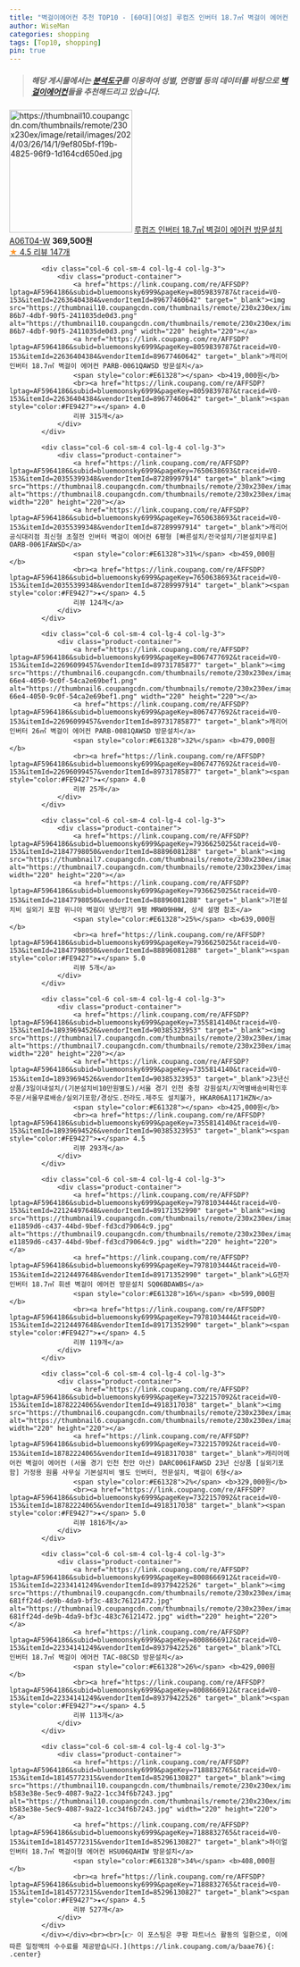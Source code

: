 ```yaml
---
title: "벽걸이에어컨 추천 TOP10 - [60대][여성] 루컴즈 인버터 18.7㎡ 벽걸이 에어컨 방문설치 A06T04-W"
author: WiseMan
categories: shopping
tags: [Top10, shopping]
pin: true
---
```


> ##### 해당 게시물에서는 [**분석도구**](https://itemscout.io/)를 이용하여 **성별**, **연령별** 등의 데이터를 바탕으로 [**벽걸이에어컨**](https://link.coupang.com/a/baae76)들을 추천해드리고 있습니다.
<div class="container"><div class="row">
            <div class="col-6 col-sm-4 col-lg-4 col-lg-3">
                <div class="product-container">
                    <a href="https://link.coupang.com/re/AFFSDP?lptag=AF5964186&subid=bluemoonsky6999&pageKey=7986932922&traceid=V0-153&itemId=22187716631&vendorItemId=89233967179" target="_blank"><img src="https://thumbnail10.coupangcdn.com/thumbnails/remote/230x230ex/image/retail/images/2024/03/26/14/1/9ef805bf-f19b-4825-96f9-1d164cd650ed.jpg" alt="https://thumbnail10.coupangcdn.com/thumbnails/remote/230x230ex/image/retail/images/2024/03/26/14/1/9ef805bf-f19b-4825-96f9-1d164cd650ed.jpg" width="220" height="220"></a>
                    <a href="https://link.coupang.com/re/AFFSDP?lptag=AF5964186&subid=bluemoonsky6999&pageKey=7986932922&traceid=V0-153&itemId=22187716631&vendorItemId=89233967179" target="_blank">루컴즈 인버터 18.7㎡ 벽걸이 에어컨 방문설치 A06T04-W</a>
                    <span style="color:#E61328"></span> <b>369,500원</b>
                    <br><a href="https://link.coupang.com/re/AFFSDP?lptag=AF5964186&subid=bluemoonsky6999&pageKey=7986932922&traceid=V0-153&itemId=22187716631&vendorItemId=89233967179" target="_blank"><span style="color:#FE9427">★</span> 4.5
                    리뷰 147개</a>
                </div>
            </div>
            
            <div class="col-6 col-sm-4 col-lg-4 col-lg-3">
                <div class="product-container">
                    <a href="https://link.coupang.com/re/AFFSDP?lptag=AF5964186&subid=bluemoonsky6999&pageKey=8059839787&traceid=V0-153&itemId=22636404384&vendorItemId=89677460642" target="_blank"><img src="https://thumbnail10.coupangcdn.com/thumbnails/remote/230x230ex/image/retail/images/2024/04/26/16/0/9cc21d19-86b7-4dbf-90f5-2411035de0d3.png" alt="https://thumbnail10.coupangcdn.com/thumbnails/remote/230x230ex/image/retail/images/2024/04/26/16/0/9cc21d19-86b7-4dbf-90f5-2411035de0d3.png" width="220" height="220"></a>
                    <a href="https://link.coupang.com/re/AFFSDP?lptag=AF5964186&subid=bluemoonsky6999&pageKey=8059839787&traceid=V0-153&itemId=22636404384&vendorItemId=89677460642" target="_blank">캐리어 인버터 18.7㎡ 벽걸이 에어컨 PARB-0061QAWSD 방문설치</a>
                    <span style="color:#E61328"></span> <b>419,000원</b>
                    <br><a href="https://link.coupang.com/re/AFFSDP?lptag=AF5964186&subid=bluemoonsky6999&pageKey=8059839787&traceid=V0-153&itemId=22636404384&vendorItemId=89677460642" target="_blank"><span style="color:#FE9427">★</span> 4.0
                    리뷰 315개</a>
                </div>
            </div>
            
            <div class="col-6 col-sm-4 col-lg-4 col-lg-3">
                <div class="product-container">
                    <a href="https://link.coupang.com/re/AFFSDP?lptag=AF5964186&subid=bluemoonsky6999&pageKey=7650638693&traceid=V0-153&itemId=20355399348&vendorItemId=87289997914" target="_blank"><img src="https://thumbnail8.coupangcdn.com/thumbnails/remote/230x230ex/image/vendor_inventory/5e47/ba78276d37b23ea6d83b1afbfac22c2cdb2e7e7ffe64633edd5f632b2035.jpg" alt="https://thumbnail8.coupangcdn.com/thumbnails/remote/230x230ex/image/vendor_inventory/5e47/ba78276d37b23ea6d83b1afbfac22c2cdb2e7e7ffe64633edd5f632b2035.jpg" width="220" height="220"></a>
                    <a href="https://link.coupang.com/re/AFFSDP?lptag=AF5964186&subid=bluemoonsky6999&pageKey=7650638693&traceid=V0-153&itemId=20355399348&vendorItemId=87289997914" target="_blank">캐리어공식대리점 최신형 초절전 인버터 벽걸이 에어컨 6평형 [빠른설치/전국설치/기본설치무료] OARB-0061FAWSD</a>
                    <span style="color:#E61328">31%</span> <b>459,000원</b>
                    <br><a href="https://link.coupang.com/re/AFFSDP?lptag=AF5964186&subid=bluemoonsky6999&pageKey=7650638693&traceid=V0-153&itemId=20355399348&vendorItemId=87289997914" target="_blank"><span style="color:#FE9427">★</span> 4.5
                    리뷰 124개</a>
                </div>
            </div>
            
            <div class="col-6 col-sm-4 col-lg-4 col-lg-3">
                <div class="product-container">
                    <a href="https://link.coupang.com/re/AFFSDP?lptag=AF5964186&subid=bluemoonsky6999&pageKey=8067477692&traceid=V0-153&itemId=22696099457&vendorItemId=89731785877" target="_blank"><img src="https://thumbnail6.coupangcdn.com/thumbnails/remote/230x230ex/image/retail/images/2024/04/30/9/3/dfa937a5-66e4-4050-9c0f-54ca2e69bef1.png" alt="https://thumbnail6.coupangcdn.com/thumbnails/remote/230x230ex/image/retail/images/2024/04/30/9/3/dfa937a5-66e4-4050-9c0f-54ca2e69bef1.png" width="220" height="220"></a>
                    <a href="https://link.coupang.com/re/AFFSDP?lptag=AF5964186&subid=bluemoonsky6999&pageKey=8067477692&traceid=V0-153&itemId=22696099457&vendorItemId=89731785877" target="_blank">캐리어 인버터 26㎡ 벽걸이 에어컨 PARB-0081QAWSD 방문설치</a>
                    <span style="color:#E61328">32%</span> <b>479,000원</b>
                    <br><a href="https://link.coupang.com/re/AFFSDP?lptag=AF5964186&subid=bluemoonsky6999&pageKey=8067477692&traceid=V0-153&itemId=22696099457&vendorItemId=89731785877" target="_blank"><span style="color:#FE9427">★</span> 4.0
                    리뷰 25개</a>
                </div>
            </div>
            
            <div class="col-6 col-sm-4 col-lg-4 col-lg-3">
                <div class="product-container">
                    <a href="https://link.coupang.com/re/AFFSDP?lptag=AF5964186&subid=bluemoonsky6999&pageKey=7936625025&traceid=V0-153&itemId=21847798050&vendorItemId=88896081288" target="_blank"><img src="https://thumbnail7.coupangcdn.com/thumbnails/remote/230x230ex/image/vendor_inventory/a1d1/7a6c328b3252061b7e6f3ea3ad033ad8f06e78801627240f097ff316750e.jpg" alt="https://thumbnail7.coupangcdn.com/thumbnails/remote/230x230ex/image/vendor_inventory/a1d1/7a6c328b3252061b7e6f3ea3ad033ad8f06e78801627240f097ff316750e.jpg" width="220" height="220"></a>
                    <a href="https://link.coupang.com/re/AFFSDP?lptag=AF5964186&subid=bluemoonsky6999&pageKey=7936625025&traceid=V0-153&itemId=21847798050&vendorItemId=88896081288" target="_blank">기본설치비 실외기 포함 위니아 벽걸이 냉난방기 9평 MRW09HHW, 상세 설명 참조</a>
                    <span style="color:#E61328">25%</span> <b>639,000원</b>
                    <br><a href="https://link.coupang.com/re/AFFSDP?lptag=AF5964186&subid=bluemoonsky6999&pageKey=7936625025&traceid=V0-153&itemId=21847798050&vendorItemId=88896081288" target="_blank"><span style="color:#FE9427">★</span> 5.0
                    리뷰 5개</a>
                </div>
            </div>
            
            <div class="col-6 col-sm-4 col-lg-4 col-lg-3">
                <div class="product-container">
                    <a href="https://link.coupang.com/re/AFFSDP?lptag=AF5964186&subid=bluemoonsky6999&pageKey=7355814140&traceid=V0-153&itemId=18939694526&vendorItemId=90385323953" target="_blank"><img src="https://thumbnail7.coupangcdn.com/thumbnails/remote/230x230ex/image/vendor_inventory/ee4c/75f1966e13e8d73abaf71f2484195a937deb9a7965f78713a5e21b30b94b.jpg" alt="https://thumbnail7.coupangcdn.com/thumbnails/remote/230x230ex/image/vendor_inventory/ee4c/75f1966e13e8d73abaf71f2484195a937deb9a7965f78713a5e21b30b94b.jpg" width="220" height="220"></a>
                    <a href="https://link.coupang.com/re/AFFSDP?lptag=AF5964186&subid=bluemoonsky6999&pageKey=7355814140&traceid=V0-153&itemId=18939694526&vendorItemId=90385323953" target="_blank">23년신상품/3일이내설치/(기본설치비10만원별도)/서울 경기 인천 충청 강원설치/지역별배송비확인후주문/서울무료배송/실외기포함/경상도.전라도.제주도 설치불가, HKAR06A1171HZN</a>
                    <span style="color:#E61328"></span> <b>425,000원</b>
                    <br><a href="https://link.coupang.com/re/AFFSDP?lptag=AF5964186&subid=bluemoonsky6999&pageKey=7355814140&traceid=V0-153&itemId=18939694526&vendorItemId=90385323953" target="_blank"><span style="color:#FE9427">★</span> 4.5
                    리뷰 293개</a>
                </div>
            </div>
            
            <div class="col-6 col-sm-4 col-lg-4 col-lg-3">
                <div class="product-container">
                    <a href="https://link.coupang.com/re/AFFSDP?lptag=AF5964186&subid=bluemoonsky6999&pageKey=7978103444&traceid=V0-153&itemId=22124497648&vendorItemId=89171352990" target="_blank"><img src="https://thumbnail9.coupangcdn.com/thumbnails/remote/230x230ex/image/retail/images/1746833735297116-e11859d6-c437-44bd-9bef-fd3cd79064c9.jpg" alt="https://thumbnail9.coupangcdn.com/thumbnails/remote/230x230ex/image/retail/images/1746833735297116-e11859d6-c437-44bd-9bef-fd3cd79064c9.jpg" width="220" height="220"></a>
                    <a href="https://link.coupang.com/re/AFFSDP?lptag=AF5964186&subid=bluemoonsky6999&pageKey=7978103444&traceid=V0-153&itemId=22124497648&vendorItemId=89171352990" target="_blank">LG전자 인버터 18.7㎡ 휘센 벽걸이 에어컨 방문설치 SQ06BDAWBS</a>
                    <span style="color:#E61328">16%</span> <b>599,000원</b>
                    <br><a href="https://link.coupang.com/re/AFFSDP?lptag=AF5964186&subid=bluemoonsky6999&pageKey=7978103444&traceid=V0-153&itemId=22124497648&vendorItemId=89171352990" target="_blank"><span style="color:#FE9427">★</span> 4.5
                    리뷰 119개</a>
                </div>
            </div>
            
            <div class="col-6 col-sm-4 col-lg-4 col-lg-3">
                <div class="product-container">
                    <a href="https://link.coupang.com/re/AFFSDP?lptag=AF5964186&subid=bluemoonsky6999&pageKey=7322157092&traceid=V0-153&itemId=18782224065&vendorItemId=4918317038" target="_blank"><img src="https://thumbnail6.coupangcdn.com/thumbnails/remote/230x230ex/image/vendor_inventory/c21f/55606b857f734171a3190f9daddf9df141d7eb2e02c80425fadba5a4f7dd.jpg" alt="https://thumbnail6.coupangcdn.com/thumbnails/remote/230x230ex/image/vendor_inventory/c21f/55606b857f734171a3190f9daddf9df141d7eb2e02c80425fadba5a4f7dd.jpg" width="220" height="220"></a>
                    <a href="https://link.coupang.com/re/AFFSDP?lptag=AF5964186&subid=bluemoonsky6999&pageKey=7322157092&traceid=V0-153&itemId=18782224065&vendorItemId=4918317038" target="_blank">캐리어에어컨 벽걸이 에어컨 (서울 경기 인천 천안 아산) DARC0061FAWSD 23년 신상품 [실외기포함] 가정용 원룸 사무실 기본설치비 별도 인버터, 전문설치, 벽걸이 6형</a>
                    <span style="color:#E61328">2%</span> <b>329,000원</b>
                    <br><a href="https://link.coupang.com/re/AFFSDP?lptag=AF5964186&subid=bluemoonsky6999&pageKey=7322157092&traceid=V0-153&itemId=18782224065&vendorItemId=4918317038" target="_blank"><span style="color:#FE9427">★</span> 5.0
                    리뷰 1816개</a>
                </div>
            </div>
            
            <div class="col-6 col-sm-4 col-lg-4 col-lg-3">
                <div class="product-container">
                    <a href="https://link.coupang.com/re/AFFSDP?lptag=AF5964186&subid=bluemoonsky6999&pageKey=8008666912&traceid=V0-153&itemId=22334141249&vendorItemId=89379422526" target="_blank"><img src="https://thumbnail9.coupangcdn.com/thumbnails/remote/230x230ex/image/retail/images/367246972703599-681ff24d-de9b-4da9-bf3c-483c76121472.jpg" alt="https://thumbnail9.coupangcdn.com/thumbnails/remote/230x230ex/image/retail/images/367246972703599-681ff24d-de9b-4da9-bf3c-483c76121472.jpg" width="220" height="220"></a>
                    <a href="https://link.coupang.com/re/AFFSDP?lptag=AF5964186&subid=bluemoonsky6999&pageKey=8008666912&traceid=V0-153&itemId=22334141249&vendorItemId=89379422526" target="_blank">TCL 인버터 18.7㎡ 벽걸이 에어컨 TAC-08CSD 방문설치</a>
                    <span style="color:#E61328">26%</span> <b>429,000원</b>
                    <br><a href="https://link.coupang.com/re/AFFSDP?lptag=AF5964186&subid=bluemoonsky6999&pageKey=8008666912&traceid=V0-153&itemId=22334141249&vendorItemId=89379422526" target="_blank"><span style="color:#FE9427">★</span> 4.5
                    리뷰 113개</a>
                </div>
            </div>
            
            <div class="col-6 col-sm-4 col-lg-4 col-lg-3">
                <div class="product-container">
                    <a href="https://link.coupang.com/re/AFFSDP?lptag=AF5964186&subid=bluemoonsky6999&pageKey=7188832765&traceid=V0-153&itemId=18145772315&vendorItemId=85296130827" target="_blank"><img src="https://thumbnail10.coupangcdn.com/thumbnails/remote/230x230ex/image/retail/images/1570477490283268-b583e38e-5ec9-4087-9a22-1cc34f6b7243.jpg" alt="https://thumbnail10.coupangcdn.com/thumbnails/remote/230x230ex/image/retail/images/1570477490283268-b583e38e-5ec9-4087-9a22-1cc34f6b7243.jpg" width="220" height="220"></a>
                    <a href="https://link.coupang.com/re/AFFSDP?lptag=AF5964186&subid=bluemoonsky6999&pageKey=7188832765&traceid=V0-153&itemId=18145772315&vendorItemId=85296130827" target="_blank">하이얼 인버터 18.7㎡ 벽걸이형 에어컨 HSU06QAHIW 방문설치</a>
                    <span style="color:#E61328">34%</span> <b>408,000원</b>
                    <br><a href="https://link.coupang.com/re/AFFSDP?lptag=AF5964186&subid=bluemoonsky6999&pageKey=7188832765&traceid=V0-153&itemId=18145772315&vendorItemId=85296130827" target="_blank"><span style="color:#FE9427">★</span> 4.5
                    리뷰 527개</a>
                </div>
            </div>
            </div></div><br><br>[👉 이 포스팅은 쿠팡 파트너스 활동의 일환으로, 이에 따른 일정액의 수수료를 제공받습니다.](https://link.coupang.com/a/baae76){: .center}
